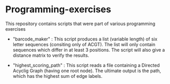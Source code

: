 # Programming-exercises
This repository contains scripts that were part of various programming exercises

- "barcode_maker" : This script produces a list (variable length) of six letter sequences (consiting only of ACGT). The list will only contain sequences which differ in at least 3 positions. The script will also give a distance matrix to verify the results.

- "highest_scoring_path" : This script reads a file containing a Directed Acyclig Graph (having one root node). The ultimate output is the path, which has the highest sum of edge labels. 
